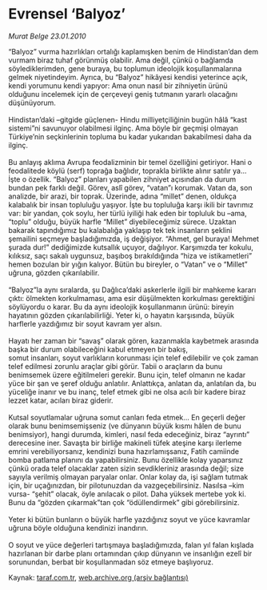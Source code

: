 # Evrensel ‘Balyoz’

*Murat Belge 23.01.2010*

<div class="yazi">“Balyoz” vurma hazırlıkları ortalığı kaplamışken benim de Hindistan’dan dem vurmam biraz tuhaf görünmüş olabilir. Ama değil, çünkü o bağlamda söylediklerimden, gene buraya, bu toplumun ideolojik koşullanmalarına gelmek niyetindeyim. Ayrıca, bu “Balyoz” hikâyesi kendisi yeterince açık, kendi yorumunu kendi yapıyor: Ama onun nasıl bir zihniyetin ürünü olduğunu incelemek için de çerçeveyi geniş tutmanın yararlı olacağını düşünüyorum. <br/><br/>Hindistan’daki –gitgide güçlenen- Hindu milliyetçiliğinin bugün hâlâ “kast sistemi”ni savunuyor olabilmesi ilginç. Ama böyle bir geçmişi olmayan Türkiye’nin seçkinlerinin topluma bu kadar yukarıdan bakabilmesi daha da ilginç. <br/><br/>Bu anlayış aklıma Avrupa feodalizminin bir temel özelliğini getiriyor. Hani o feodalitede köylü (serf) toprağa bağlıdır, toprakla birlikte alınır satılır ya... İşte o özellik. “Balyoz” planları yapabilen zihniyet açısından da durum bundan pek farklı değil. Görev, aslî görev, “vatan”ı korumak. Vatan da, son analizde, bir arazi, bir toprak. Üzerinde, adına “millet” denen, oldukça kalabalık bir insan topluluğu yaşıyor. İşte bu topluluğa karşı ikili bir tavrımız var: bir yandan, çok soylu, her türlü iyiliği hak eden bir topluluk bu –ama, “toplu” olduğu, büyük harfle “Millet” diyebileceğimiz sürece. Uzaktan bakarak tapındığımız bu kalabalığa yaklaşıp tek tek insanların şeklini şemailini seçmeye başladığımızda, iş değişiyor. “Ahmet, gel buraya! Mehmet şurada dur!” dediğimizde kutsallık uçuyor, dağılıyor. Karşımızda ter kokulu, kılıksız, saçı sakalı uygunsuz, başıboş bırakıldığında “hiza ve istikametleri” hemen bozulan bir yığın kalıyor. Bütün bu bireyler, o “Vatan” ve o “Millet” uğruna, gözden çıkarılabilir. <br/><br/>“Balyoz”la aynı sıralarda, şu Dağlıca’daki askerlerle ilgili bir mahkeme kararı çıktı: ölmekten korkulmaması, ama esir düşülmekten korkulması gerektiğini söylüyordu o karar. Bu da aynı ideolojik koşullanmanın ürünü: bireyin hayatının gözden çıkarılabilirliği. Yeter ki, o hayatın karşısında, büyük harflerle yazdığımız bir soyut kavram yer alsın. <br/><br/>Hayatı her zaman bir “savaş” olarak gören, kazanmakla kaybetmek arasında başka bir durum olabileceğini kabul etmeyen bir bakış, <br/>somut insanları, soyut varlıkların korunması için telef edilebilir ve çok zaman telef edilmesi zorunlu araçlar gibi görür. Tabii o araçların da bunu benimsemek üzere eğitilmeleri gerekir. Bunu için, telef olmanın ne kadar yüce bir şan ve şeref olduğu anlatılır. Anlattıkça, anlatan da, anlatılan da, bu yüceliğe inanır ve bu inanç, telef etmek gibi ne olsa acılı bir kadere biraz lezzet katar, acıları biraz giderir. <br/><br/>Kutsal soyutlamalar uğruna somut canları feda etmek... En geçerli değer olarak bunu benimsemişseniz (ve dünyanın büyük kısmı hâlen de bunu benimsiyor), hangi durumda, kimleri, nasıl feda edeceğiniz, biraz “ayrıntı” derecesine iner. Savaşta bir birliğe makineli tüfek ateşine karşı ilerleme emrini verebiliyorsanız, kendinizi buna hazırlamışsanız, Fatih camiinde bomba patlama planını da yapabilirsiniz. Bunu özellikle kolay yaparsınız çünkü orada telef olacaklar zaten sizin sevdikleriniz arasında değil; size sayıyla verilmiş olmayan paryalar onlar. Onlar kolay da, işi sağlam tutmak için, bir uçağınızdan, bir pilotunuzdan da vazgeçebilirsiniz. Nasılsa –kim vursa- “şehit” olacak, öyle anılacak o pilot. Daha yüksek mertebe yok ki. Bunu da “gözden çıkarmak”tan çok “ödüllendirmek” gibi görebilirsiniz. <br/><br/>Yeter ki bütün bunların o büyük harfle yazdığınız soyut ve yüce kavramlar uğruna böyle olduğuna kendinizi inandırın. <br/><br/>O soyut ve yüce değerleri tartışmaya başladığımızda, falan yıl falan kışlada hazırlanan bir darbe planı ortamından çıkıp dünyanın ve insanlığın ezelî bir sorunundan, berbat bir koşullanmadan söz etmeye başlıyoruz.</div>

Kaynak: [taraf.com.tr](http://taraf.com.tr:80/makale/9645.htm), [web.archive.org (arşiv bağlantısı)](http://web.archive.org/web/20100331002826/http://taraf.com.tr:80/makale/9645.htm)
